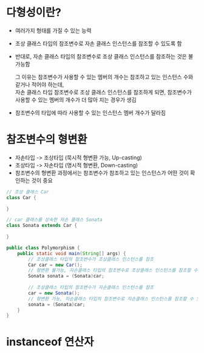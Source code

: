 # 다형성이란?
  - 여러가지 형태를 가질 수 있는 능력
  - 조상 클래스 타입의 참조변수로 자손 클래스 인스턴스를 참조할 수 있도록 함
  - 반대로, 자손 클래스 타입의 참조변수로 조상 클래스 인스턴스를 참조하는 것은 불가능함 <br>
  
    그 이유는 참조변수가 사용할 수 있는 멤버의 개수는 참조하고 있는 인스턴스 수와 같거나 적어야 하는데, <br>
    자손 클래스 타입 참조변수로 조상 클래스 인스턴스를 참조하게 되면, 참조변수가 사용할 수 있는 멤버의 개수가 더 많아 지는 경우가 생김 <br>

  - 참조변수의 타입에 따라 사용할 수 있는 인스턴스 멤버 개수가 달라짐

# 참조변수의 형변환
  - 자손타입 -> 조상타입 (묵시적 형변환 가능, Up-casting)
  - 조상타입 -> 자손타입 (명시적 형변환, Down-casting)
  - 참조변수의 형변환 과정에서는 참조변수가 참조하고 있는 인스턴스가 어떤 것이 확인하는 것이 중요

```java
// 조상 클래스 Car
class Car {
	
}

// car 클래스를 상속한 자손 클래스 Sonata
class Sonata extends Car {
	
}

public class Polymorphism {
	public static void main(String[] args) {
		// 조상클래스 타입의 참조변수가 조상클래스 인스턴스를 참조
		Car car = new Car();
		// 형변환 불가능, 자손클래스 타입의 참조변수로 조상클래스 인스턴스를 참조할 수 없음
		Sonata sonata = (Sonata)car; 
		
		// 조상클래스 타입의 참조변수가 자손클래스 인스턴스를 참조
		car = new Sonata();
		// 형변환 가능, 자손클래스 타입의 참조변수로 자손클래스 인스턴스를 참조할 수 있음
		sonata = (Sonata)car; 
	}
}
```

# instanceof 연산자
